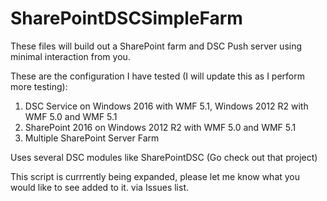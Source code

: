# SharePointDSCSimpleFarm
These files will build out a SharePoint farm and DSC Push server using minimal interaction from you.  

These are the configuration I have tested (I will update this as I perform more testing):
1.	DSC Service on Windows 2016 with WMF 5.1, Windows 2012 R2 with WMF 5.0 and WMF 5.1
2.	SharePoint 2016 on Windows 2012 R2 with WMF 5.0 and WMF 5.1
3.	Multiple SharePoint Server Farm

Uses several DSC modules like SharePointDSC (Go check out that project)

This script is currrently being expanded, please let me know what you would like to see added to it. via Issues list.
